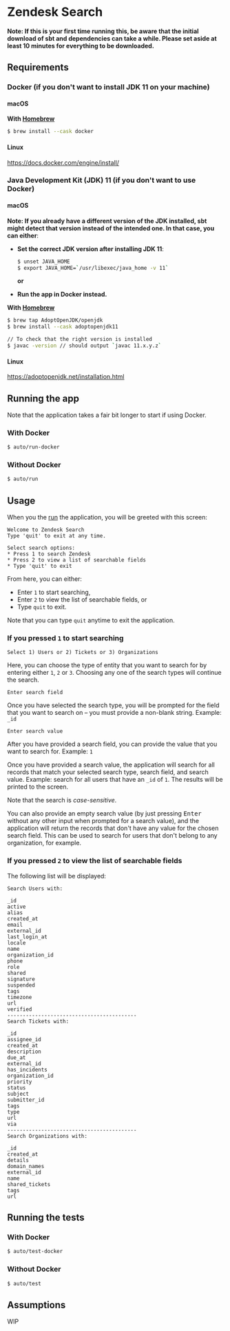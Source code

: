 # Zendesk Search

**Note: If this is your first time running this, be aware that the initial download of sbt and dependencies can take a while. Please set aside at least 10 minutes for everything to be downloaded.**

## Requirements

### Docker (if you don't want to install JDK 11 on your machine)

#### macOS

**With [Homebrew](https://brew.sh)**

```sh
$ brew install --cask docker
```

#### Linux

https://docs.docker.com/engine/install/

### Java Development Kit (JDK) 11 (if you don't want to use Docker)

#### macOS

**Note: If you already have a different version of the JDK installed, sbt might detect that version instead of the intended one. In that case, you can either**:
- **Set the correct JDK version after installing JDK 11**:
    ```sh
    $ unset JAVA_HOME
    $ export JAVA_HOME=`/usr/libexec/java_home -v 11`
    ```

  **or**

- **Run the app in Docker instead.**

**With [Homebrew](https://brew.sh)**

```sh
$ brew tap AdoptOpenJDK/openjdk
$ brew install --cask adoptopenjdk11

// To check that the right version is installed
$ javac -version // should output `javac 11.x.y.z`
```

#### Linux

https://adoptopenjdk.net/installation.html

## Running the app

Note that the application takes a fair bit longer to start if using Docker.

### With Docker

```sh
$ auto/run-docker
```

### Without Docker

```sh
$ auto/run
```

## Usage

When you the [run](#running-the-app) the application, you will be greeted with this screen:

```
Welcome to Zendesk Search
Type 'quit' to exit at any time.

Select search options:
* Press 1 to search Zendesk
* Press 2 to view a list of searchable fields
* Type 'quit' to exit
```

From here, you can either:
- Enter `1` to start searching,
- Enter `2` to view the list of searchable fields, or
- Type `quit` to exit.

Note that you can type `quit` anytime to exit the application.

### If you pressed `1` to start searching

```
Select 1) Users or 2) Tickets or 3) Organizations
```

Here, you can choose the type of entity that you want to search for by entering either `1`, `2` or `3`. Choosing any one of the search types will continue the search.

```
Enter search field
```

Once you have selected the search type, you will be prompted for the field that you want to search on – you must provide a non-blank string. Example: `_id`

```
Enter search value
```

After you have provided a search field, you can provide the value that you want to search for. Example: `1`

Once you have provided a search value, the application will search for all records that match your selected search type, search field, and search value. Example: search for all users that have an `_id` of `1`. The results will be printed to the screen.

Note that the search is _case-sensitive_.

You can also provide an empty search value (by just pressing <kbd>Enter</kbd> without any other input when prompted for a search value), and the application will return the records that don't have any value for the chosen search field. This can be used to search for users that don't belong to any organization, for example.

### If you pressed `2` to view the list of searchable fields

The following list will be displayed:

```
Search Users with:

_id
active
alias
created_at
email
external_id
last_login_at
locale
name
organization_id
phone
role
shared
signature
suspended
tags
timezone
url
verified
------------------------------------------
Search Tickets with:

_id
assignee_id
created_at
description
due_at
external_id
has_incidents
organization_id
priority
status
subject
submitter_id
tags
type
url
via
------------------------------------------
Search Organizations with:

_id
created_at
details
domain_names
external_id
name
shared_tickets
tags
url
```

## Running the tests

### With Docker

```sh
$ auto/test-docker
```

### Without Docker

```sh
$ auto/test
```

## Assumptions

WIP
